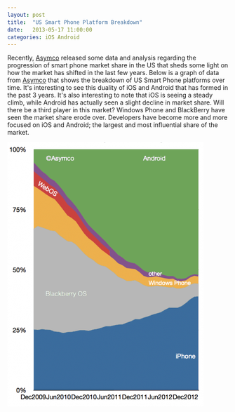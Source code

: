 ```yaml
---
layout: post
title:  "US Smart Phone Platform Breakdown"
date:   2013-05-17 11:00:00
categories: iOS Android
---
```


Recently, [Asymco](http://www.asymco.com/2013/05/05/platform-churn/) released some data and analysis regarding the progression of smart phone market share in the US that sheds some light on how the market has shifted in the last few years.  Below is a graph of data from [Asymco](http://www.asymco.com/2013/05/05/platform-churn/) that shows the breakdown of US Smart Phone platforms over time.  It's interesting to see this duality of iOS and Android that has formed in the past 3 years.  It's also interesting to note that iOS is seeing a steady climb, while Android has actually seen a slight decline in market share.  Will there be a third player in this market?  Windows Phone and BlackBerry have seen the market share erode over.  Developers have become more and more focused on iOS and Android; the largest and most influential share of the market.

![Asymco Mobile Platform Graph](/img/asymco_graph.png)
